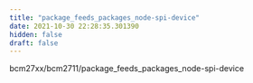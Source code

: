 ```yaml
---
title: "package_feeds_packages_node-spi-device"
date: 2021-10-30 22:28:35.301390
hidden: false
draft: false
---
```


bcm27xx/bcm2711/package_feeds_packages_node-spi-device

